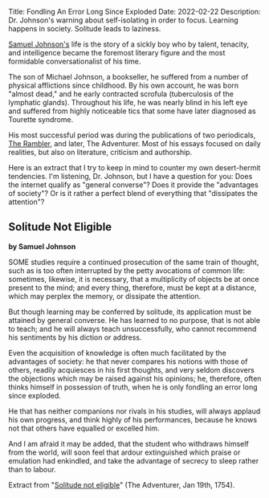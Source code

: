 Title: Fondling An Error Long Since Exploded
Date: 2022-02-22
Description: Dr. Johnson's warning about self-isolating in order to focus. Learning happens in society. Solitude leads to laziness.

[Samuel Johnson's](https://en.wikipedia.org/wiki/Samuel_Johnson) life is the story of a sickly boy who by talent, tenacity, and intelligence became the foremost literary figure and the most formidable conversationalist of his time. 

The son of Michael Johnson, a bookseller, he suffered from a number of physical afflictions since childhood. By his own account, he was born "almost dead," and he early contracted scrofula (tuberculosis of the lymphatic glands). Throughout his life, he was nearly blind in his left eye and suffered from highly noticeable tics that some have later diagnosed as Tourette syndrome. 

His most successful period was during the publications of two periodicals, [The Rambler](https://en.wikipedia.org/wiki/The_Rambler), and later, The Adventurer. Most of his essays focused on daily realities, but also on literature, criticism and authorship. 

Here is an extract that I try to keep in mind to counter my own desert-hermit tendencies. I'm listening, Dr. Johnson, but I have a question for you: Does the internet qualify as "general converse"? Does it provide the "advantages of society"? Or is it rather a perfect blend of everything that "dissipates the attention"?


## Solitude Not Eligible

__by Samuel Johnson__

SOME studies require a continued prosecution of the same train of thought, such as is too often interrupted by the petty avocations of common life: sometimes, likewise, it is necessary, that a multiplicity of objects be at once present to the mind; and every thing, therefore, must be kept at a distance, which may perplex the memory, or dissipate the attention. 

But though learning may be conferred by solitude, its application must be attained by general converse. He has learned to no purpose, that is not able to teach; and he will always teach unsuccessfully, who cannot recommend his sentiments by his diction or address. 

Even the acquisition of knowledge is often much facilitated by the advantages of society: he that never compares his notions with those of others, readily acquiesces in his first thoughts, and very seldom discovers the objections which may be raised against his opinions; he, therefore, often thinks himself in possession of truth, when he is only fondling an error long since exploded. 

He that has neither companions nor rivals in his studies, will always applaud his own progress, and think highly of his performances, because he knows not that others have equalled or excelled him. 

And I am afraid it may be added, that the student who withdraws himself from the world, will soon feel that ardour extinguished which praise or emulation had enkindled, and take the advantage of secrecy to sleep rather than to labour. 

Extract from "[Solitude not eligible](https://www.johnsonessays.com/the-adventurer/no-126-solitude-not-eligible/)" (The Adventurer, Jan 19th, 1754).
